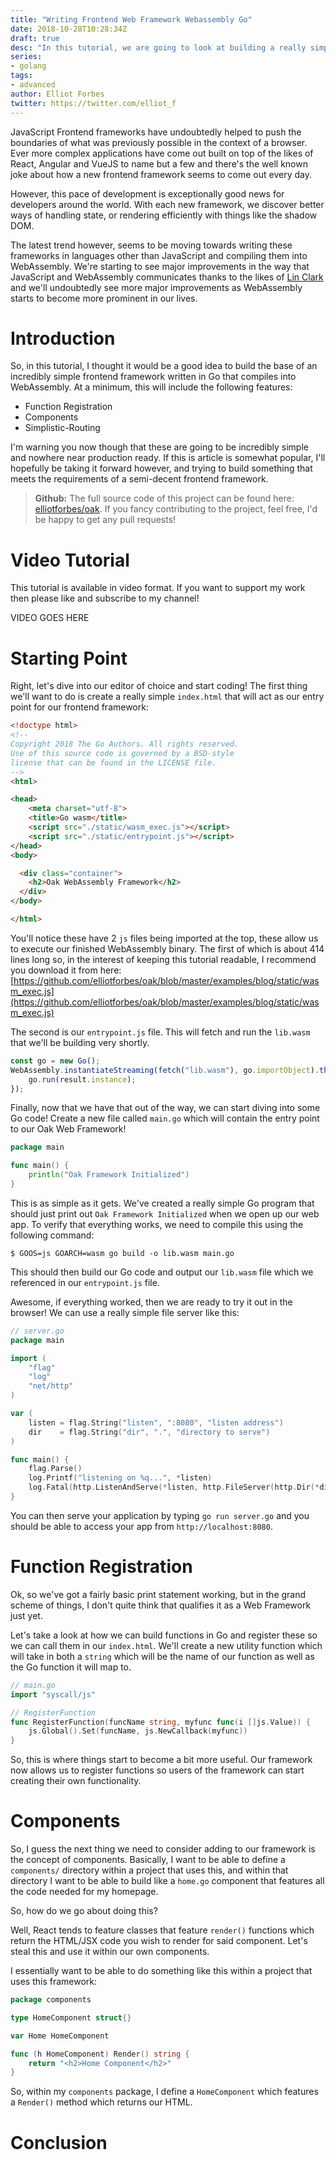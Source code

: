 ```yaml
---
title: "Writing Frontend Web Framework Webassembly Go"
date: 2018-10-28T10:28:34Z
draft: true
desc: "In this tutorial, we are going to look at building a really simple frontend web framework using WebAssembly and Go"
series:
- golang
tags:
- advanced
author: Elliot Forbes
twitter: https://twitter.com/elliot_f
---
```


JavaScript Frontend frameworks have undoubtedly helped to push the boundaries of what was previously possible in the context of a browser. Ever more complex applications have come out built on top of the likes of React, Angular and VueJS to name but a few and there's the well known joke about how a new frontend framework seems to come out every day.

However, this pace of development is exceptionally good news for developers around the world. With each new framework, we discover better ways of handling state, or rendering efficiently with things like the shadow DOM. 

The latest trend however, seems to be moving towards writing these frameworks in languages other than JavaScript and compiling them into WebAssembly. We're starting to see major improvements in the way that JavaScript and WebAssembly communicates thanks to the likes of [Lin Clark](https://twitter.com/linclark) and we'll undoubtedly see more major improvements as WebAssembly starts to become more prominent in our lives. 

# Introduction

So, in this tutorial, I thought it would be a good idea to build the base of an incredibly simple frontend framework written in Go that compiles into WebAssembly. At a minimum, this will include the following features:

* Function Registration
* Components
* Simplistic-Routing

I'm warning you now though that these are going to be incredibly simple and nowhere near production ready. If this is article is somewhat popular, I'll hopefully be taking it forward however, and trying to build something that meets the requirements of a semi-decent frontend framework.

> **Github:** The full source code of this project can be found here: [elliotforbes/oak](https://github.com/elliotforbes/oak). If you fancy contributing to the project, feel free, I'd be happy to get any pull requests!

# Video Tutorial

This tutorial is available in video format. If you want to support my work then please like and subscribe to my channel! 

VIDEO GOES HERE

# Starting Point

Right, let's dive into our editor of choice and start coding! The first thing we'll want to do is create a really simple `index.html` that will act as our entry point for our frontend framework:

```html
<!doctype html>
<!--
Copyright 2018 The Go Authors. All rights reserved.
Use of this source code is governed by a BSD-style
license that can be found in the LICENSE file.
-->
<html>

<head>
	<meta charset="utf-8">
	<title>Go wasm</title>
	<script src="./static/wasm_exec.js"></script>
	<script src="./static/entrypoint.js"></script>
</head>
<body>	

  <div class="container">
    <h2>Oak WebAssembly Framework</h2>
  </div>
</body>

</html>
```

You'll notice these have 2 `js` files being imported at the top, these allow us to execute our finished WebAssembly binary. The first of which is about 414 lines long so, in the interest of keeping this tutorial readable, I recommend you download it from here: [https://github.com/elliotforbes/oak/blob/master/examples/blog/static/wasm_exec.js](https://github.com/elliotforbes/oak/blob/master/examples/blog/static/wasm_exec.js)

The second is our `entrypoint.js` file. This will fetch and run the `lib.wasm` that we'll be building very shortly.  

```js
const go = new Go();
WebAssembly.instantiateStreaming(fetch("lib.wasm"), go.importObject).then((result) => {
    go.run(result.instance);
});
```

Finally, now that we have that out of the way, we can start diving into some Go code! Create a new file called `main.go` which will contain the entry point to our Oak Web Framework!

```go
package main

func main() {
	println("Oak Framework Initialized")
}
```

This is as simple as it gets. We've created a really simple Go program that should just print out `Oak Framework Initialized` when we open up our web app. To verify that everything works, we need to compile this using the following command:

```
$ GOOS=js GOARCH=wasm go build -o lib.wasm main.go
```

This should then build our Go code and output our `lib.wasm` file which we referenced in our `entrypoint.js` file. 

Awesome, if everything worked, then we are ready to try it out in the browser! We can use a really simple file server like this:

```go
// server.go
package main

import (
	"flag"
	"log"
	"net/http"
)

var (
	listen = flag.String("listen", ":8080", "listen address")
	dir    = flag.String("dir", ".", "directory to serve")
)

func main() {
	flag.Parse()
	log.Printf("listening on %q...", *listen)
	log.Fatal(http.ListenAndServe(*listen, http.FileServer(http.Dir(*dir))))
}
```

You can then serve your application by typing `go run server.go` and you should be able to access your app from `http://localhost:8080`.

# Function Registration

Ok, so we've got a fairly basic print statement working, but in the grand scheme of things, I don't quite think that qualifies it as a Web Framework just yet. 

Let's take a look at how we can build functions in Go and register these so we can call them in our `index.html`. We'll create a new utility function which will take in both a `string` which will be the name of our function as well as the Go function it will map to. 

```go
// main.go
import "syscall/js"

// RegisterFunction
func RegisterFunction(funcName string, myfunc func(i []js.Value)) {
	js.Global().Set(funcName, js.NewCallback(myfunc))
}
```

So, this is where things start to become a bit more useful. Our framework now allows us to register functions so users of the framework can start creating their own functionality. 

# Components

So, I guess the next thing we need to consider adding to our framework is the concept of components. Basically, I want to be able to define a `components/` directory within a project that uses this, and within that directory I want to be able to build like a `home.go` component that features all the code needed for my homepage.

So, how do we go about doing this? 

Well, React tends to feature classes that feature `render()` functions which return the HTML/JSX code you wish to render for said component. Let's steal this and use it within our own components.

I essentially want to be able to do something like this within a project that uses this framework:

```go
package components

type HomeComponent struct{}

var Home HomeComponent

func (h HomeComponent) Render() string {
	return "<h2>Home Component</h2>"
}
```

So, within my `components` package, I define a `HomeComponent` which features a `Render()` method which returns our HTML. 



# Conclusion

